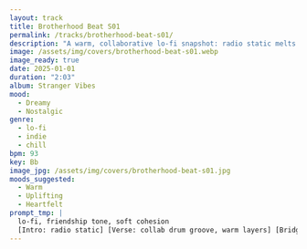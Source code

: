 ```yaml
---
layout: track
title: Brotherhood Beat S01
permalink: /tracks/brotherhood-beat-s01/
description: "A warm, collaborative lo-fi snapshot: radio static melts into a shared drum groove and layered keys; walkie-talkie glitches flicker like inside jokes before harmonies fade out together — friendship woven into soft cohesion."
image: /assets/img/covers/brotherhood-beat-s01.webp
image_ready: true
date: 2025-01-01
duration: "2:03"
album: Stranger Vibes
mood:
  - Dreamy
  - Nostalgic
genre:
  - lo-fi
  - indie
  - chill
bpm: 93
key: Bb
image_jpg: /assets/img/covers/brotherhood-beat-s01.jpg
moods_suggested:
  - Warm
  - Uplifting
  - Heartfelt
prompt_tmp: |
  lo-fi, friendship tone, soft cohesion
  [Intro: radio static] [Verse: collab drum groove, warm layers] [Bridge: walkie glitch] [Outro: fade harmony]
---
```

